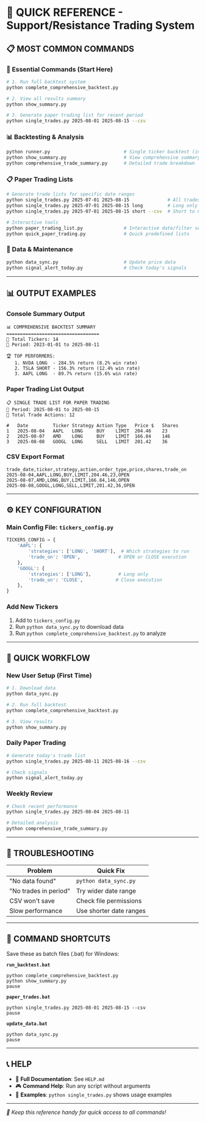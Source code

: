 # 🚀 QUICK REFERENCE - Support/Resistance Trading System

## 📋 **MOST COMMON COMMANDS**

### **🎯 Essential Commands (Start Here)**
```bash
# 1. Run full backtest system
python complete_comprehensive_backtest.py

# 2. View all results summary  
python show_summary.py

# 3. Generate paper trading list for recent period
python single_trades.py 2025-08-01 2025-08-15 --csv
```

### **📊 Backtesting & Analysis**
```bash
python runner.py                           # Single ticker backtest (interactive)
python show_summary.py                     # View comprehensive summary
python comprehensive_trade_summary.py      # Detailed trade breakdown
```

### **📋 Paper Trading Lists**
```bash
# Generate trade lists for specific date ranges
python single_trades.py 2025-07-01 2025-08-15              # All trades
python single_trades.py 2025-07-01 2025-08-15 long         # Long only
python single_trades.py 2025-07-01 2025-08-15 short --csv  # Short to CSV

# Interactive tools
python paper_trading_list.py               # Interactive date/filter selection
python quick_paper_trading.py              # Quick predefined lists
```

### **🔄 Data & Maintenance**
```bash
python data_sync.py                        # Update price data
python signal_alert_today.py               # Check today's signals
```

---

## 📊 **OUTPUT EXAMPLES**

### **Console Summary Output**
```
📊 COMPREHENSIVE BACKTEST SUMMARY
==================================
🎯 Total Tickers: 14
📅 Period: 2023-01-01 to 2025-08-11

🏆 TOP PERFORMERS:
   1. NVDA LONG  - 284.5% return (8.2% win rate)
   2. TSLA SHORT - 156.3% return (12.4% win rate)
   3. AAPL LONG  - 89.7% return (15.6% win rate)
```

### **Paper Trading List Output**
```
📋 SINGLE TRADE LIST FOR PAPER TRADING
📅 Period: 2025-08-01 to 2025-08-15
🎯 Total Trade Actions: 12

#   Date         Ticker Strategy Action Type   Price $   Shares
1   2025-08-04   AAPL   LONG     BUY    LIMIT  204.46    23
2   2025-08-07   AMD    LONG     BUY    LIMIT  166.84    146
3   2025-08-08   GOOGL  LONG     SELL   LIMIT  201.42    36
```

### **CSV Export Format**
```csv
trade_date,ticker,strategy,action,order_type,price,shares,trade_on
2025-08-04,AAPL,LONG,BUY,LIMIT,204.46,23,OPEN
2025-08-07,AMD,LONG,BUY,LIMIT,166.84,146,OPEN
2025-08-08,GOOGL,LONG,SELL,LIMIT,201.42,36,OPEN
```

---

## ⚙️ **KEY CONFIGURATION**

### **Main Config File: `tickers_config.py`**
```python
TICKERS_CONFIG = {
    'AAPL': {
        'strategies': ['LONG', 'SHORT'],  # Which strategies to run
        'trade_on': 'OPEN',              # OPEN or CLOSE execution
    },
    'GOOGL': {
        'strategies': ['LONG'],          # Long only
        'trade_on': 'CLOSE',            # Close execution
    },
}
```

### **Add New Tickers**
1. Add to `tickers_config.py`
2. Run `python data_sync.py` to download data
3. Run `python complete_comprehensive_backtest.py` to analyze

---

## 🎯 **QUICK WORKFLOW**

### **New User Setup (First Time)**
```bash
# 1. Download data
python data_sync.py

# 2. Run full backtest  
python complete_comprehensive_backtest.py

# 3. View results
python show_summary.py
```

### **Daily Paper Trading**
```bash
# Generate today's trade list
python single_trades.py 2025-08-11 2025-08-16 --csv

# Check signals
python signal_alert_today.py
```

### **Weekly Review**
```bash
# Check recent performance
python single_trades.py 2025-08-04 2025-08-11

# Detailed analysis
python comprehensive_trade_summary.py
```

---

## 🚨 **TROUBLESHOOTING**

| Problem | Quick Fix |
|---------|-----------|
| "No data found" | `python data_sync.py` |
| "No trades in period" | Try wider date range |
| CSV won't save | Check file permissions |
| Slow performance | Use shorter date ranges |

---

## 📱 **COMMAND SHORTCUTS**

Save these as batch files (.bat) for Windows:

**`run_backtest.bat`**
```batch
python complete_comprehensive_backtest.py
python show_summary.py
pause
```

**`paper_trades.bat`**
```batch
python single_trades.py 2025-08-01 2025-08-15 --csv
pause
```

**`update_data.bat`**
```batch
python data_sync.py
pause
```

---

## 📞 **HELP**

- 📖 **Full Documentation**: See `HELP.md`
- 🎮 **Command Help**: Run any script without arguments
- 🔧 **Examples**: `python single_trades.py` shows usage examples

---

*🎯 Keep this reference handy for quick access to all commands!*
